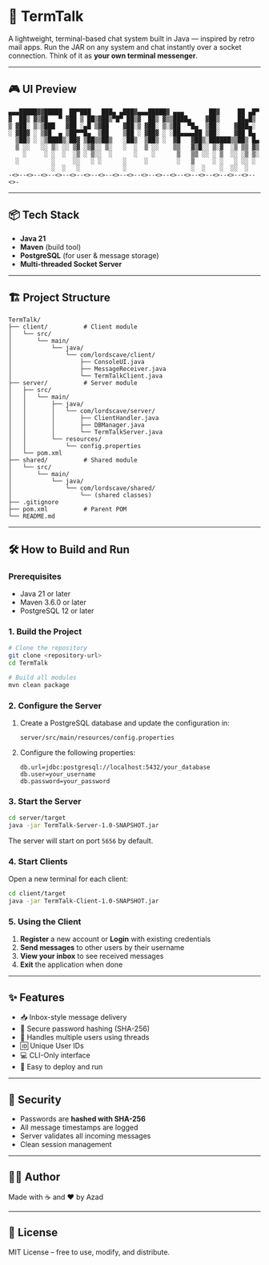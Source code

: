 # 🔨 TermTalk

A lightweight, terminal-based chat system built in Java — inspired by retro mail apps.
Run the JAR on any system and chat instantly over a socket connection. Think of it as **your own terminal messenger**.

---

## 🎮 UI Preview

```
▄▄▄█████▓▓█████  ██▀███   ███▄ ▄███▓▄▄▄█████▓ ▄▄▄       ██▓     ██ ▄█▀  
▓  ██▒ ▓▒▓█   ▀ ▓██ ▒ ██▒▓██▒▀█▀ ██▒▓  ██▒ ▓▒▒████▄    ▓██▒     ██▄█▒   
▒ ▓██░ ▒░▒███   ▓██ ░▄█ ▒▓██    ▓██░▒ ▓██░ ▒░▒██  ▀█▄  ▒██░    ▓███▄░   
░ ▓██▓ ░ ▒▓█  ▄ ▒██▀▀█▄  ▒██    ▒██ ░ ▓██▓ ░ ░██▄▄▄▄██ ▒██░    ▓██ █▄   
  ▒██▒ ░ ░▒████▒░██▓ ▒██▒▒██▒   ░██▒  ▒██▒ ░  ▓█   ▓██▒░██████▒▒██▒ █▄  
  ▒ ░░   ░░ ▒░ ░░ ▒▓ ░▒▓░░ ▒░   ░  ░  ▒ ░░    ▒▒   ▓▒█░░ ▒░▓  ░▒ ▒▒ ▓▒  
    ░     ░ ░  ░  ░▒ ░ ▒░░  ░      ░    ░      ▒   ▒▒ ░░ ░ ▒  ░░ ░▒ ▒░  
  ░         ░     ░░   ░ ░      ░     ░        ░   ▒     ░ ░   ░ ░░ ░   
            ░  ░   ░            ░                  ░  ░    ░  ░░  ░     
-<>--<>--<>--<>--<>--<>--<>--<>--<>--<>--<>--<>--<>--<>--<>--<>--<>--<>-
```

---

## 📦 Tech Stack

* **Java 21**
* **Maven** (build tool)
* **PostgreSQL** (for user & message storage)
* **Multi-threaded Socket Server**

---

## 🏗️ Project Structure

```
TermTalk/
├── client/          # Client module
│   └── src/
│       └── main/
│           └── java/
│               └── com/lordscave/client/
│                   ├── ConsoleUI.java
│                   ├── MessageReceiver.java
│                   └── TermTalkClient.java
├── server/          # Server module
│   ├── src/
│   │   └── main/
│   │       ├── java/
│   │       │   └── com/lordscave/server/
│   │       │       ├── ClientHandler.java
│   │       │       ├── DBManager.java
│   │       │       └── TermTalkServer.java
│   │       └── resources/
│   │           └── config.properties
│   └── pom.xml
├── shared/          # Shared module
│   └── src/
│       └── main/
│           └── java/
│               └── com/lordscave/shared/
│                   └── (shared classes)
├── .gitignore
├── pom.xml          # Parent POM
└── README.md
```

---

## 🛠️ How to Build and Run

### Prerequisites
- Java 21 or later
- Maven 3.6.0 or later
- PostgreSQL 12 or later

### 1. Build the Project

```bash
# Clone the repository
git clone <repository-url>
cd TermTalk

# Build all modules
mvn clean package
```

### 2. Configure the Server

1. Create a PostgreSQL database and update the configuration in:
   ```
   server/src/main/resources/config.properties
   ```

2. Configure the following properties:
   ```properties
   db.url=jdbc:postgresql://localhost:5432/your_database
   db.user=your_username
   db.password=your_password
   ```

### 3. Start the Server

```bash
cd server/target
java -jar TermTalk-Server-1.0-SNAPSHOT.jar
```

The server will start on port `5656` by default.

### 4. Start Clients

Open a new terminal for each client:

```bash
cd client/target
java -jar TermTalk-Client-1.0-SNAPSHOT.jar
```

### 5. Using the Client

1. **Register** a new account or **Login** with existing credentials
2. **Send messages** to other users by their username
3. **View your inbox** to see received messages
4. **Exit** the application when done

---

## ✨ Features

* 📥 Inbox-style message delivery
* 🔐 Secure password hashing (SHA-256)
* 🧵 Handles multiple users using threads
* 🆔 Unique User IDs
* 💻 CLI-Only interface
* 🚀 Easy to deploy and run

---

## 🔐 Security

* Passwords are **hashed with SHA-256**
* All message timestamps are logged
* Server validates all incoming messages
* Clean session management

---

## 🧑‍💻 Author

Made with ☕ and ❤️ by Azad

---

## 📜 License

MIT License – free to use, modify, and distribute.
